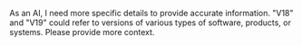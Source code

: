 As an AI, I need more specific details to provide accurate information. "V18" and "V19" could refer to versions of various types of software, products, or systems. Please provide more context.